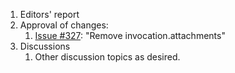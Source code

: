 1. Editors' report
1. Approval of changes:
    1. [Issue #327](https://github.com/oasis-tcs/sarif-spec/issues/327): "Remove invocation.attachments"
1. Discussions
    1. Other discussion topics as desired.
